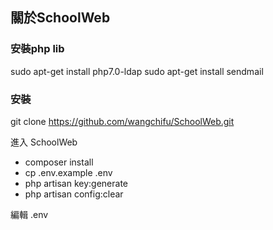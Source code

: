 ## 關於SchoolWeb
### 安裝php lib
sudo apt-get install php7.0-ldap
sudo apt-get install sendmail


### 安裝
git clone https://github.com/wangchifu/SchoolWeb.git

進入 SchoolWeb
- composer install
- cp .env.example .env
- php artisan key:generate
- php artisan config:clear

編輯 .env